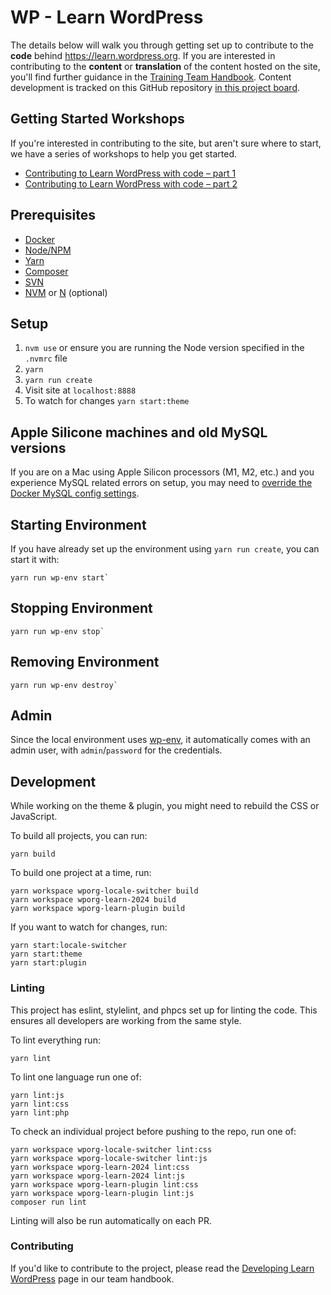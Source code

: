 # WP - Learn WordPress

The details below will walk you through getting set up to contribute to the **code** behind https://learn.wordpress.org. If you are interested in contributing to the **content** or **translation** of the content hosted on the site, you'll find further guidance in the [Training Team Handbook](https://make.wordpress.org/training/handbook/). Content development is tracked on this GitHub repository [in this project board](https://github.com/orgs/WordPress/projects/33/views/1).

## Getting Started Workshops
If you're interested in contributing to the site, but aren't sure where to start, we have a series of workshops to help you get started. 
- [Contributing to Learn WordPress with code – part 1](https://www.youtube.com/watch?v=3KU0Vdn5_6g)
- [Contributing to Learn WordPress with code – part 2](https://www.youtube.com/watch?v=3Rx2KoZToZk)

## Prerequisites
- [Docker](https://docs.docker.com/get-docker/)
- [Node/NPM](https://nodejs.org/en/download/)
- [Yarn](https://www.npmjs.com/package/yarn)
- [Composer](https://getcomposer.org/download/)
- [SVN](https://subversion.apache.org/packages.html)
- [NVM](https://github.com/nvm-sh/nvm) or [N](https://github.com/tj/n) (optional)

## Setup
1. `nvm use` or ensure you are running the Node version specified in the `.nvmrc` file
2. `yarn`
3. `yarn run create`
4. Visit site at `localhost:8888`
5. To watch for changes `yarn start:theme`

## Apple Silicone machines and old MySQL versions

If you are on a Mac using Apple Silicon processors (M1, M2, etc.) and you experience MySQL related errors on setup, you may need to [override the Docker MySQL config settings](https://github.com/WordPress/wordpress-develop/?tab=readme-ov-file#apple-silicone-machines-and-old-mysql-versions).

## Starting Environment

If you have already set up the environment using `yarn run create`, you can start it with:

    yarn run wp-env start`

## Stopping Environment

	yarn run wp-env stop`

## Removing Environment

	yarn run wp-env destroy`

## Admin

Since the local environment uses [wp-env](https://developer.wordpress.org/block-editor/reference-guides/packages/packages-env/), it automatically comes with an admin user, with `admin`/`password` for the credentials.

## Development

While working on the theme & plugin, you might need to rebuild the CSS or JavaScript.

To build all projects, you can run:

	yarn build

To build one project at a time, run:

	yarn workspace wporg-locale-switcher build
	yarn workspace wporg-learn-2024 build
	yarn workspace wporg-learn-plugin build

If you want to watch for changes, run:

	yarn start:locale-switcher
	yarn start:theme
	yarn start:plugin

### Linting

This project has eslint, stylelint, and phpcs set up for linting the code. This ensures all developers are working from the same style.

To lint everything run:

	yarn lint

To lint one language run one of:

	yarn lint:js
	yarn lint:css
	yarn lint:php

To check an individual project before pushing to the repo, run one of:

	yarn workspace wporg-locale-switcher lint:css
	yarn workspace wporg-locale-switcher lint:js
	yarn workspace wporg-learn-2024 lint:css
	yarn workspace wporg-learn-2024 lint:js
	yarn workspace wporg-learn-plugin lint:css
	yarn workspace wporg-learn-plugin lint:js
	composer run lint

Linting will also be run automatically on each PR.

### Contributing

If you'd like to contribute to the project, please read the [Developing Learn WordPress](https://make.wordpress.org/training/handbook/training-team-how-to-guides/developing-learn-wordpress/) page in our team handbook. 
